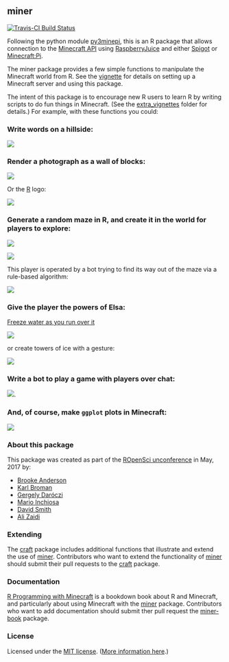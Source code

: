 ## miner

[![Travis-CI Build Status](https://travis-ci.org/ropenscilabs/miner.svg?branch=master)](https://travis-ci.org/ropenscilabs/miner)

Following the python module
[py3minepi](https://github.com/py3minepi/py3minepi), this is an R package that allows
connection to the
[Minecraft API](http://www.stuffaboutcode.com/p/minecraft-api-reference.html)
using [RaspberryJuice](https://dev.bukkit.org/projects/raspberryjuice)
and either [Spigot](https://www.spigotmc.org/) or
[Minecraft:Pi](https://minecraft.net/en-us/edition/pi/).

The miner package provides a few simple functions to manipulate the Minecraft world from R. See
the [vignette](vignettes/miner.Rmd) for details on setting up a Minecraft server and using
this package.

The
intent of this package is to encourage new R users to learn R by writing scripts to do fun things
in Minecraft. (See the [extra_vignettes](extra_vignettes) folder for details.)
For example, with these functions you could:

### Write words on a hillside:

![](extra_vignettes/figure/rOpenSci_sign.png)

### Render a photograph as a wall of blocks:

![](extra_vignettes/figure/karthik_minecraft.png)

Or the [R](https://www.r-project.org) logo:

![](extra_vignettes/figure/Rlogo_minecraft.png)

### Generate a random maze in R, and create it in the world for players to explore:

![](extra_vignettes/figure/maze.gif)

![](extra_vignettes/figure/maze-minecraft.png)

This player is operated by a bot trying to find its way out of the maze via a rule-based algorithm:

![](extra_vignettes/figure/maze_bot.gif)

### Give the player the powers of Elsa:

[Freeze water as you run over it](https://youtu.be/6gcRyuj0smg)

[![](extra_vignettes/figure/elsa-animated.gif)](https://www.youtube.com/watch?v=6gcRyuj0smg)

or create towers of ice with a gesture:

![](extra_vignettes/figure/ice_towers.png)

### Write a bot to play a game with players over chat:

![](extra_vignettes/figure/guessnum.png).


### And, of course, make `ggplot` plots in Minecraft:

[![](extra_vignettes/figure/ggplot.gif)](https://www.youtube.com/watch?v=zggCAYAfjXE)

### About this package

This package was created as part of the [ROpenSci unconference](http://unconf17.ropensci.org/)
in May, 2017 by:

* [Brooke Anderson](https://github.com/geanders)
* [Karl Broman](https://github.com/kbroman)
* [Gergely Daróczi](https://github.com/daroczig)
* [Mario Inchiosa](https://github.com/inchiosa)
* [David Smith](https://github.com/revodavid)
* [Ali Zaidi](https://github.com/akzaidi)

### Extending

The [craft](https://github.com/ropenscilabs/craft) package includes additional functions that illustrate and extend the use of [miner](https://github.com/ropenscilabs/miner). Contributors who want to extend the functionality of [miner](https://github.com/ropenscilabs/miner) should submit their pull requests to the [craft](https://github.com/ropenscilabs/craft) package.

### Documentation

[R Programming with Minecraft](https://ROpenSciLabs.github.io/miner_book/) is a bookdown book about R and Minecraft, and particularly about using Minecraft with the [miner](https://github.com/ropenscilabs/miner) package. Contributors who want to add documentation should submit ther pull request the [miner-book](https://github.com/ropenscilabs/miner) package.

### License

Licensed under the [MIT license](https://cran.r-project.org/web/licenses/MIT). ([More information here](https://en.wikipedia.org/wiki/MIT_License).)

